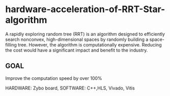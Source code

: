 # hardware-acceleration-of-RRT-Star-algorithm

A rapidly exploring random tree (RRT) is an algorithm designed to efficiently search nonconvex, high-dimensional spaces by randomly building a space-filling tree. However, the algorithm is computationally expensive. Reducing the cost would have a significant impact and benefit to the industry.

## GOAL
Improve the computation speed by over 100%

HARDWARE: Zybo board, SOFTWARE: C++,HLS, Vivado, Vitis
